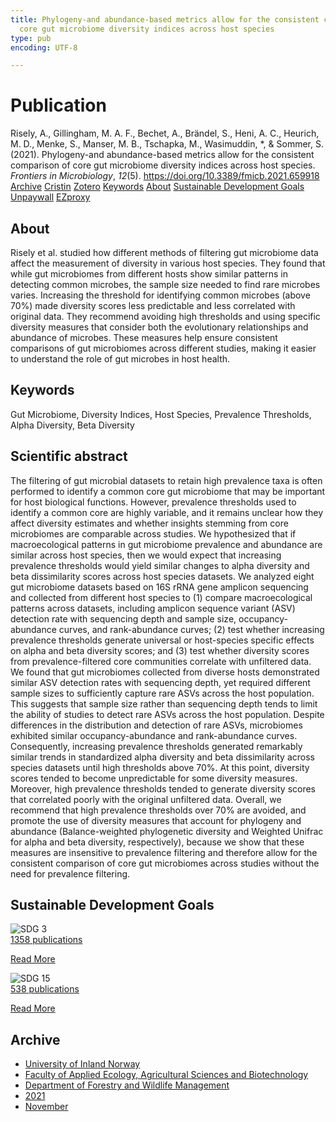 ```yaml
---
title: Phylogeny-and abundance-based metrics allow for the consistent comparison of
  core gut microbiome diversity indices across host species
type: pub
encoding: UTF-8

---
```

<h1>Publication</h1>
<article id="csl-bib-container-SPBQW8GA" class="csl-bib-container">
  <div class="csl-bib-body"> <div class="csl-entry">Risely, A., Gillingham, M. A. F., Bechet, A., Brändel, S., Heni, A. C., Heurich, M. D., Menke, S., Manser, M. B., Tschapka, M., Wasimuddin, *, &#38; Sommer, S. (2021). Phylogeny-and abundance-based metrics allow for the consistent comparison of core gut microbiome diversity indices across host species. <i>Frontiers in Microbiology</i>, <i>12</i>(5). <a href="https://doi.org/10.3389/fmicb.2021.659918">https://doi.org/10.3389/fmicb.2021.659918</a></div> </div>
  <div class="csl-bib-buttons">
    <a href="#taxonomy-article-SPBQW8GA" alt="archive" class="csl-bib-button">Archive</a>
    <a href="https://app.cristin.no/results/show.jsf?id=1954280" alt="Cristin" class="csl-bib-button">Cristin</a>
    <a href="http://zotero.org/groups/5881554/items/SPBQW8GA" alt="Zotero" class="csl-bib-button">Zotero</a>
    <a href="#keywords-article-SPBQW8GA" alt="keywords" class="csl-bib-button">Keywords</a>
    <a href="#about-article-SPBQW8GA" alt="about_pub" class="csl-bib-button">About</a>
    <a href="#sdg-article-SPBQW8GA" alt="sdg" class="csl-bib-button">Sustainable Development Goals</a>
    <a href="https://www.frontiersin.org/articles/10.3389/fmicb.2021.659918/pdf" alt="Unpaywall" class="csl-bib-button">Unpaywall</a>
    <a href="https://www.frontiersin.org/articles/10.3389/fmicb.2021.659918/pdf" alt="EZproxy" class="csl-bib-button">EZproxy</a>
  </div>
  <div id="csl-bib-meta-container-SPBQW8GA"></div>
</article>
<div id="csl-bib-meta-SPBQW8GA" class="csl-bib-meta">
  <article id="about-article-SPBQW8GA" class="about_pub-article">
    <h1>About</h1>
    Risely et al. studied how different methods of filtering gut microbiome data affect the measurement of diversity in various host species. They found that while gut microbiomes from different hosts show similar patterns in detecting common microbes, the sample size needed to find rare microbes varies. Increasing the threshold for identifying common microbes (above 70%) made diversity scores less predictable and less correlated with original data. They recommend avoiding high thresholds and using specific diversity measures that consider both the evolutionary relationships and abundance of microbes. These measures help ensure consistent comparisons of gut microbiomes across different studies, making it easier to understand the role of gut microbes in host health.
  </article>
  <article id="keywords-article-SPBQW8GA" class="keywords-article">
    <h1>Keywords</h1>
    Gut Microbiome, Diversity Indices, Host Species, Prevalence Thresholds, Alpha Diversity, Beta Diversity
  </article>
  <article id="abstract-article-SPBQW8GA" class="abstract-article">
    <h1>Scientific abstract</h1>
    The filtering of gut microbial datasets to retain high prevalence taxa is often performed to identify a common core gut microbiome that may be important for host biological functions. However, prevalence thresholds used to identify a common core are highly variable, and it remains unclear how they affect diversity estimates and whether insights stemming from core microbiomes are comparable across studies. We hypothesized that if macroecological patterns in gut microbiome prevalence and abundance are similar across host species, then we would expect that increasing prevalence thresholds would yield similar changes to alpha diversity and beta dissimilarity scores across host species datasets. We analyzed eight gut microbiome datasets based on 16S rRNA gene amplicon sequencing and collected from different host species to (1) compare macroecological patterns across datasets, including amplicon sequence variant (ASV) detection rate with sequencing depth and sample size, occupancy-abundance curves, and rank-abundance curves; (2) test whether increasing prevalence thresholds generate universal or host-species specific effects on alpha and beta diversity scores; and (3) test whether diversity scores from prevalence-filtered core communities correlate with unfiltered data. We found that gut microbiomes collected from diverse hosts demonstrated similar ASV detection rates with sequencing depth, yet required different sample sizes to sufficiently capture rare ASVs across the host population. This suggests that sample size rather than sequencing depth tends to limit the ability of studies to detect rare ASVs across the host population. Despite differences in the distribution and detection of rare ASVs, microbiomes exhibited similar occupancy-abundance and rank-abundance curves. Consequently, increasing prevalence thresholds generated remarkably similar trends in standardized alpha diversity and beta dissimilarity across species datasets until high thresholds above 70%. At this point, diversity scores tended to become unpredictable for some diversity measures. Moreover, high prevalence thresholds tended to generate diversity scores that correlated poorly with the original unfiltered data. Overall, we recommend that high prevalence thresholds over 70% are avoided, and promote the use of diversity measures that account for phylogeny and abundance (Balance-weighted phylogenetic diversity and Weighted Unifrac for alpha and beta diversity, respectively), because we show that these measures are insensitive to prevalence filtering and therefore allow for the consistent comparison of core gut microbiomes across studies without the need for prevalence filtering.
  </article>
  <article id="sdg-article-SPBQW8GA" class="sdg-article">
    <h1>Sustainable Development Goals</h1>
    <div class="sdg-container"><div id="sdg3" class="sdg">
        <img src="{{< params subfolder >}}images/sdg/sdg03_en.png" class="image" alt="SDG 3">
        <div class="sdg-overlay">
          <a href="{{< params subfolder >}}en/archive/?sdg=3#archive" class="sdg-publication-count"><span>1358</span> publications</a>
          <p><a href="https://sdgs.un.org/goals/goal3" class="sdg-read-more">Read More</a></p>
        </div>
      </div> <div id="sdg15" class="sdg">
        <img src="{{< params subfolder >}}images/sdg/sdg15_en.png" class="image" alt="SDG 15">
        <div class="sdg-overlay">
          <a href="{{< params subfolder >}}en/archive/?sdg=15#archive" class="sdg-publication-count"><span>538</span> publications</a>
          <p><a href="https://sdgs.un.org/goals/goal15" class="sdg-read-more">Read More</a></p>
        </div>
      </div></div>
  </article>
  <article id="taxonomy-article-SPBQW8GA" class="taxonomy-article">
    <h1>Archive</h1>
    <ul>
      <li><a href="{{< params subfolder >}}en/archive/?key=3DCRN523">University of Inland Norway</a></li>
      <li><a href="{{< params subfolder >}}en/archive/?key=T77LXH6D">Faculty of Applied Ecology, Agricultural Sciences and Biotechnology</a></li>
      <li><a href="{{< params subfolder >}}en/archive/?key=7TRARPE3">Department of Forestry and Wildlife Management</a></li>
      <li><a href="{{< params subfolder >}}en/archive/?key=5LT6Q2XL">2021</a></li>
      <li><a href="{{< params subfolder >}}en/archive/?key=XJI2FSP6">November</a></li>
    </ul>
  </article>
</div>
